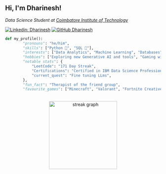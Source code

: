 <h2> Hi, I'm Dharinesh! </h2>
<p><em>Data Science Student at <a href="https://www.cit.edu.in/">Coimbatore Institute of Technology</a> 
</em></p>         
                
[![Linkedin: Dharinesh](https://img.shields.io/badge/-Dharinesh-blue?style=flat-square&logo=Linkedin&logoColor=white&link=https://www.linkedin.com/in/thaianebraga/)](https://www.linkedin.com/in/dharinesh/)
[![GitHub Dharinesh](https://img.shields.io/github/followers/Dharinesh?label=follow&style=social)](https://github.com/Dharinesh)
 
```python 
def my_profile():
        "pronouns": "he/him",
        "skills": ["Python 🐍", "SQL 💾"],
        "interests": ["Data Analytics", "Machine Learning", "Databases", "LLMs"],
        "hobbies": ["Exploring new Generative AI and tools", "Gaming with the homies", "Cars"],
        "notable stats": {
            "LeetCode": "171 Day Streak",
            "Certifications": "Certified in IBM Data Science Professional 🌟", 
            "current_quest": "Fine tuning LLms",
        },
        "fun_fact": "Therapist of the friend group",
        "favourite_games": ["Minecraft", "Valorant", "Fortnite Creative"],
```
 
<br>

<div align="center">
  <img src="https://streak-stats.demolab.com?user=Dharinesh&locale=en&mode=daily&theme=dark&hide_border=false&border_radius=5&order=3" height="220" alt="streak graph"  />
</div>

